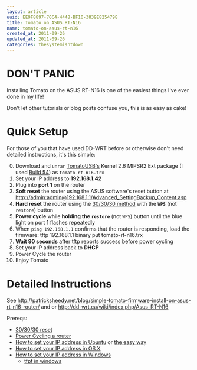 ```yaml
---
layout: article
uuid: EE9F8897-70C4-4448-BF10-3839E8254798
title: Tomato on ASUS RT-N16
name: tomato-on-asus-rt-n16
created_at: 2011-09-26
updated_at: 2011-09-26
categories: thesystemisntdown
---
```


DON'T PANIC
===

Installing Tomato on the ASUS RT-N16 is one of the easiest things I've ever done in my life!

Don't let other tutorials or blog posts confuse you, this is as easy as cake!

Quick Setup
===

For those of you that have used DD-WRT before or otherwise don't need detailed instructions, it's this simple:

  0. Download and `unrar` [TomatoUSB's](http://tomatousb.org/download) Kernel 2.6 MIPSR2 Ext package (I used [Build 54][build-54]) as `tomato-rt-n16.trx`
  0. Set your IP address to **192.168.1.42**
  0. Plug into **port 1** on the router
  0. **Soft reset** the router using the ASUS software's reset button at <http://admin:admin@192.168.1.1/Advanced_SettingBackup_Content.asp>
  0. **Hard reset** the router using the [30/30/30 method][30-30-30-reset] with the **`WPS`** (not `restore`) button
  0. **Power cycle** while **holding the `restore`** (not `WPS`) button until the blue light on port 1 flashes repeatedly
  0. When `ping 192.168.1.1` confirms that the router is responding, load the firmware:
        tftp 192.168.1.1
        binary
        put tomato-rt-n16.trx
  0. **Wait 90 seconds** after tftp reports success before power cycling
  0. Set your IP address back to **DHCP**
  0. Power Cycle the router
  0. Enjoy Tomato

[build-54]: http://downloads.sourceforge.net/project/tomatousb/Experimental%20%28beta%29/K26-MIPSR2/tomato-K26USB-1.28.9054MIPSR2-beta-Ext.rar?r=http%3A%2F%2Ftomatousb.org%2Fdownload&ts=1317056590&use_mirror=iweb
[30-30-30-reset]: http://www.dd-wrt.com/wiki/index.php/Reset_And_Reboot#Hard_Reset_.28.2230.2F30.2F30_reset.22.29

Detailed Instructions
===

See <http://patricksheedy.net/blog/simple-tomato-firmware-install-on-asus-rt-n16-router/> and or <http://dd-wrt.ca/wiki/index.php/Asus_RT-N16>

Prereqs:

  * [30/30/30 reset](http://www.dd-wrt.com/wiki/index.php/Reset_And_Reboot#Hard_Reset_.28.2230.2F30.2F30_reset.22.29)
  * [Power Cycling a router](http://www.dd-wrt.com/wiki/index.php/Reset_And_Reboot#Power_Cycling)
  * [How to set your IP address in Ubuntu](http://www.howtogeek.com/howto/19541/how-to-assign-a-static-ip-to-an-ubuntu-10.04-desktop-computer/) or [the easy way](http://www.howtogeek.com/howto/ubuntu/change-ubuntu-server-from-dhcp-to-a-static-ip-address/)
  * [How to set your IP address in OS X](http://www.howtogeek.com/howto/22161/how-to-set-up-a-static-ip-in-mac-os-x/)
  * [How to set your IP address in Windows](http://www.howtogeek.com/howto/19249/how-to-assign-a-static-ip-address-in-xp-vista-or-windows-7/)
    * [tfpt in windows](http://www.dd-wrt.com/wiki/index.php/TFTP_flash#Windows)
